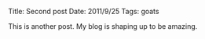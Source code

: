 Title: Second post
Date: 2011/9/25
Tags: goats

This is another post. My blog is shaping up to be amazing.